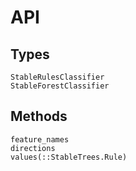 # API

## Types

```@docs
StableRulesClassifier
StableForestClassifier
```

## Methods

```@docs
feature_names
directions
values(::StableTrees.Rule)
```
